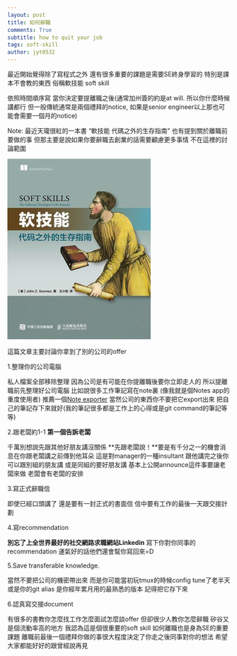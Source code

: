 ```yaml
---
layout: post
title: 如何辭職
comments: True 
subtitle: how to quit your job
tags: soft-skill
author: jyt0532
---
```


最近開始覺得除了寫程式之外 還有很多重要的課題是需要SE終身學習的
特別是課本不會教的東西 俗稱軟技能 soft skill 


依照時間順序寫 當你決定要提離職之後(通常加州簽的約是at will. 所以你什麼時候講都行 但一般傳統通常是兩個禮拜的notice, 如果是senior engineer以上那也可能會需要一個月的notice)

Note: 最近天瓏很紅的一本書 “軟技能 代碼之外的生存指南” 也有提到關於離職前要做的事 但那主要是說如果你要辭職去創業的話需要顧慮更多事情 不在這裡的討論範圍 

![Alt text](/public/soft_skill.jpg)

這篇文章主要討論你拿到了別的公司的offer

1.整理你的公司電腦

私人檔案全部移除整理 因為公司是有可能在你提離職後要你立即走人的 
所以提離職前先整理好公司電腦 
比如說很多工作筆記寫在note裏 (像我就是個Notes app的重度使用者) 推薦一個[Note exporter](http://writeapp.net/notesexporter/) 
當然公司的東西你不要把它export出來 
把自己的筆記存下來就好(我的筆記很多都是工作上的心得或是git command的筆記等等)

2.跟老闆約1-1 **第一個告訴老闆**

千萬別想說先跟其他好朋友講沒關係 **先跟老闆說！**要是有千分之一的機會消息在你跟老闆講之前傳到他耳朵 這是對manager的一種insultant 跟他講完之後你可以跟別組的朋友講 或是同組的要好朋友講 基本上公開announce這件事要讓老闆來做 老闆會有老闆的安排

3.寫正式辭職信 

即使已經口頭講了 還是要有一封正式的書面信 信中要有工作的最後一天跟交接計劃 

4.寫recommendation 

**別忘了上全世界最好的社交網路求職網站Linkedin** 寫下你對你同事的recommendation 
運氣好的話他們還會幫你寫回來=D

5.Save transferable knowledge.

當然不要把公司的機密帶出來 而是你可能當初玩tmux的時候config tune了老半天 
或是你的git alias 是你經年累月用的最熟悉的版本 記得把它存下來  

6.認真寫交接document 


有很多的書教你怎麼找工作怎麼面試怎麼談offer 但卻很少人教你怎麼辭職 
矽谷又是個流動率高的地方
我認為這是個很重要的soft skill 
如何離職也是身為SE的重要課題
離職前最後一個禮拜你做的事很大程度決定了你走之後同事對你的想法
希望大家都能好好的跟曾經說再見
